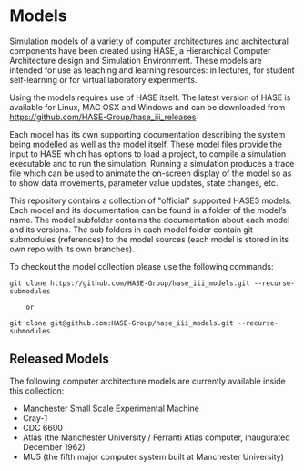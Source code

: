 # Models

Simulation models of a variety of computer architectures and architectural components have been created using HASE, a Hierarchical Computer Architecture design and Simulation Environment. These models are intended for use as teaching and learning resources: in lectures, for student self-learning or for virtual laboratory experiments.

Using the models requires use of HASE itself. The latest version of HASE is available for Linux, MAC OSX and Windows and can be downloaded from https://github.com/HASE-Group/hase_iii_releases

Each model has its own supporting documentation describing the system being modelled as well as the model itself. These model files provide the input to HASE which has options to load a project, to compile a simulation executable and to run the simulation. Running a simulation produces a trace file which can be used to animate the on-screen display of the model so as to show data movements, parameter value updates, state changes, etc.

This repository contains a collection of "official" supported HASE3 models. Each model and its documentation can be found in a folder of the model’s name. The model subfolder contains the documentation about each model and its versions. The sub folders in each model folder contain git submodules (references) to the model sources (each model is stored in its own repo with its own branches).

To checkout the model collection please use the following commands:

    git clone https://github.com/HASE-Group/hase_iii_models.git --recurse-submodules
    
        or
    
    git clone git@github.com:HASE-Group/hase_iii_models.git --recurse-submodules

## Released Models

The following computer architecture models are currently available inside this collection:

- Manchester Small Scale Experimental Machine
- Cray-1
- CDC 6600
- Atlas (the Manchester University / Ferranti Atlas computer, inaugurated December 1962)
- MU5 (the fifth major computer system built at Manchester University)


